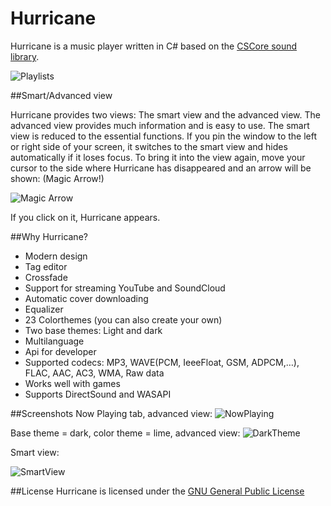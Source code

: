 Hurricane
==============

Hurricane is a music player written in C# based on the [CSCore sound library](https://cscore.codeplex.com/).

![Playlists](http://www.vincentgri.de/hurricane/images/GitHub/advancedWindowPlaylists.png)

##Smart/Advanced view

Hurricane provides two views: The smart view and the advanced view. The advanced view provides much information and is easy to use. The smart view is reduced to the essential functions. If you pin the window to the left or right side of your screen, it switches to the smart view and hides automatically if it loses focus. To bring it into the view again, move your cursor to the side where Hurricane has disappeared and an arrow will be shown: (Magic Arrow!)

![Magic Arrow](http://www.vincentgri.de/hurricane/images/GitHub/magicArrow.png)

If you click on it, Hurricane appears.


##Why Hurricane?

 - Modern design
 - Tag editor
 - Crossfade
 - Support for streaming YouTube and SoundCloud
 - Automatic cover downloading
 - Equalizer
 - 23 Colorthemes (you can also create your own)
 - Two base themes: Light and dark
 - Multilanguage
 - Api for developer
 - Supported codecs: MP3, WAVE(PCM, IeeeFloat, GSM, ADPCM,…), FLAC, AAC, AC3, WMA, Raw data
 - Works well with games
 - Supports DirectSound and WASAPI
 
 
##Screenshots
Now Playing tab, advanced view:
![NowPlaying](http://www.vincentgri.de/hurricane/images/GitHub/advancedWindowNowPlaying.png)

Base theme = dark, color theme = lime, advanced view:
![DarkTheme](http://www.vincentgri.de/hurricane/images/GitHub/advancedWindowRestyle.png)

Smart view:

![SmartView](http://www.vincentgri.de/hurricane/images/GitHub/SmartWindow.png)

##License
Hurricane is licensed under the [GNU General Public License](LICENSE.txt)